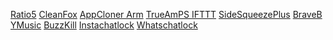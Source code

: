 [Ratio5](https://play.google.com/store/apps/details?id=com.bllocosn)
[CleanFox](https://play.google.com/store/apps/details?id=io.cleanfox.android)
[AppCloner Arm](https://appcloner.app/)
[TrueAmPS ](https://play.google.com/store/apps/details?id=com.newgen.trueamps)
[IFTTT](https://play.google.com/store/apps/details?id=com.ifttt.ifttt&hl=en_GB)
[SideSqueezePlus](https://play.google.com/store/apps/details?id=com.pocketdevelopers.sidesqueeze)
[BraveB](https://play.google.com/store/apps/details?id=com.brave.browser)
[YMusic](https://ymusic.io/)
[BuzzKill](https://play.google.com/store/apps/details?id=com.samruston.buzzkill)
[Instachatlock](https://www.modplayapk.com/mod-app/535223-lingotube-dual-caption-player/)
[Whatschatlock ](https://play.google.com/store/apps/details?id=com.systweak.lockerforwhatsapp)
[]()
[]()
[]()
[]()
[]()
[]()
[]()
[]()
[]()
